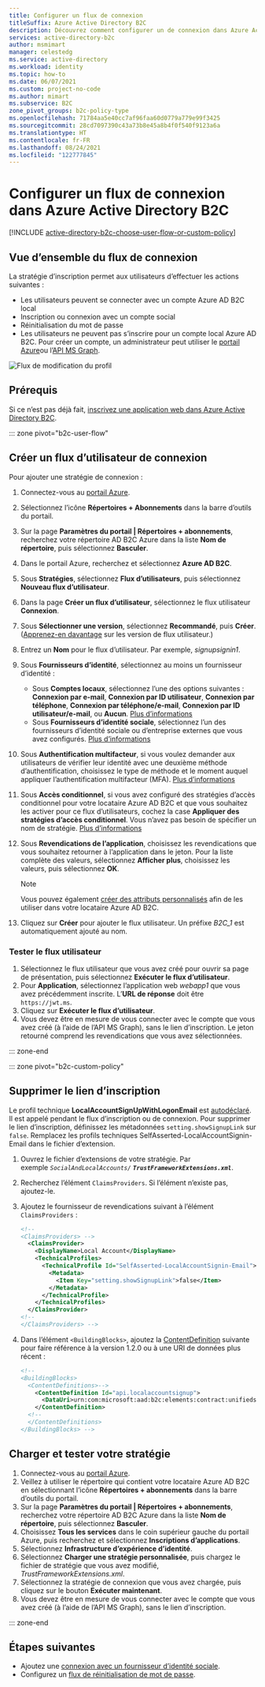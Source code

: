 ```yaml
---
title: Configurer un flux de connexion
titleSuffix: Azure Active Directory B2C
description: Découvrez comment configurer un de connexion dans Azure Active Directory B2C.
services: active-directory-b2c
author: msmimart
manager: celestedg
ms.service: active-directory
ms.workload: identity
ms.topic: how-to
ms.date: 06/07/2021
ms.custom: project-no-code
ms.author: mimart
ms.subservice: B2C
zone_pivot_groups: b2c-policy-type
ms.openlocfilehash: 71784aa5e40cc7af96faa60d0779a779e99f3425
ms.sourcegitcommit: 28cd7097390c43a73b8e45a8b4f0f540f9123a6a
ms.translationtype: HT
ms.contentlocale: fr-FR
ms.lasthandoff: 08/24/2021
ms.locfileid: "122777845"
---
```

# <a name="set-up-a-sign-in-flow-in-azure-active-directory-b2c"></a>Configurer un flux de connexion dans Azure Active Directory B2C

[!INCLUDE [active-directory-b2c-choose-user-flow-or-custom-policy](../../includes/active-directory-b2c-choose-user-flow-or-custom-policy.md)]

## <a name="sign-in-flow-overview"></a>Vue d’ensemble du flux de connexion

La stratégie d’inscription permet aux utilisateurs d’effectuer les actions suivantes : 

* Les utilisateurs peuvent se connecter avec un compte Azure AD B2C local
* Inscription ou connexion avec un compte social
* Réinitialisation du mot de passe
* Les utilisateurs ne peuvent pas s’inscrire pour un compte local Azure AD B2C. Pour créer un compte, un administrateur peut utiliser le [portail Azure](manage-users-portal.md#create-a-consumer-user)ou l’[API MS Graph](microsoft-graph-operations.md).

![Flux de modification du profil](./media/add-sign-in-policy/sign-in-user-flow.png)

## <a name="prerequisites"></a>Prérequis

Si ce n’est pas déjà fait, [inscrivez une application web dans Azure Active Directory B2C](tutorial-register-applications.md).

::: zone pivot="b2c-user-flow"

## <a name="create-a-sign-in-user-flow"></a>Créer un flux d’utilisateur de connexion

Pour ajouter une stratégie de connexion :

1. Connectez-vous au [portail Azure](https://portal.azure.com).
1. Sélectionnez l’icône **Répertoires + Abonnements** dans la barre d’outils du portail.
1. Sur la page **Paramètres du portail | Répertoires + abonnements**, recherchez votre répertoire AD B2C Azure dans la liste **Nom de répertoire**, puis sélectionnez **Basculer**.
1. Dans le portail Azure, recherchez et sélectionnez **Azure AD B2C**.
1. Sous **Stratégies**, sélectionnez **Flux d’utilisateurs**, puis sélectionnez **Nouveau flux d’utilisateur**.
1. Dans la page **Créer un flux d’utilisateur**, sélectionnez le flux utilisateur **Connexion**.
1. Sous **Sélectionner une version**, sélectionnez **Recommandé**, puis **Créer**. ([Apprenez-en davantage](user-flow-versions.md) sur les version de flux utilisateur.)
1. Entrez un **Nom** pour le flux d’utilisateur. Par exemple, *signupsignin1*.
1. Sous **Fournisseurs d’identité**, sélectionnez au moins un fournisseur d’identité :

   * Sous **Comptes locaux**, sélectionnez l’une des options suivantes : **Connexion par e-mail**, **Connexion par ID utilisateur**, **Connexion par téléphone**, **Connexion par téléphone/e-mail**, **Connexion par ID utilisateur/e-mail**, ou **Aucun**. [Plus d’informations](sign-in-options.md)
   * Sous **Fournisseurs d’identité sociale**, sélectionnez l’un des fournisseurs d’identité sociale ou d’entreprise externes que vous avez configurés. [Plus d’informations](add-identity-provider.md)
1. Sous **Authentification multifacteur**, si vous voulez demander aux utilisateurs de vérifier leur identité avec une deuxième méthode d’authentification, choisissez le type de méthode et le moment auquel appliquer l’authentification multifacteur (MFA). [Plus d’informations](multi-factor-authentication.md)
1. Sous **Accès conditionnel**, si vous avez configuré des stratégies d’accès conditionnel pour votre locataire Azure AD B2C et que vous souhaitez les activer pour ce flux d’utilisateurs, cochez la case **Appliquer des stratégies d’accès conditionnel**. Vous n’avez pas besoin de spécifier un nom de stratégie. [Plus d’informations](conditional-access-user-flow.md?pivots=b2c-user-flow)
1. Sous **Revendications de l’application**, choisissez les revendications que vous souhaitez retourner à l’application dans le jeton. Pour la liste complète des valeurs, sélectionnez **Afficher plus**, choisissez les valeurs, puis sélectionnez **OK**.
   > [!NOTE]
   > Vous pouvez également [créer des attributs personnalisés](user-flow-custom-attributes.md?pivots=b2c-user-flow) afin de les utiliser dans votre locataire Azure AD B2C.
1. Cliquez sur **Créer** pour ajouter le flux utilisateur. Un préfixe *B2C_1* est automatiquement ajouté au nom.

### <a name="test-the-user-flow"></a>Tester le flux utilisateur

1. Sélectionnez le flux utilisateur que vous avez créé pour ouvrir sa page de présentation, puis sélectionnez **Exécuter le flux d’utilisateur**.
1. Pour **Application**, sélectionnez l’application web *webapp1* que vous avez précédemment inscrite. L’**URL de réponse** doit être `https://jwt.ms`.
1. Cliquez sur **Exécuter le flux d’utilisateur**.
1. Vous devez être en mesure de vous connecter avec le compte que vous avez créé (à l’aide de l’API MS Graph), sans le lien d’inscription. Le jeton retourné comprend les revendications que vous avez sélectionnées.

::: zone-end

::: zone pivot="b2c-custom-policy"

## <a name="remove-the-sign-up-link"></a>Supprimer le lien d’inscription

Le profil technique **LocalAccountSignUpWithLogonEmail** est [autodéclaré](self-asserted-technical-profile.md). Il est appelé pendant le flux d’inscription ou de connexion. Pour supprimer le lien d’inscription, définissez les métadonnées `setting.showSignupLink` sur `false`. Remplacez les profils techniques SelfAsserted-LocalAccountSignin-Email dans le fichier d’extension. 

1. Ouvrez le fichier d’extensions de votre stratégie. Par exemple _`SocialAndLocalAccounts/` **`TrustFrameworkExtensions.xml`**_.
1. Recherchez l’élément `ClaimsProviders`. Si l’élément n’existe pas, ajoutez-le.
1. Ajoutez le fournisseur de revendications suivant à l’élément `ClaimsProviders` :

    ```xml
    <!--
    <ClaimsProviders> -->
      <ClaimsProvider>
        <DisplayName>Local Account</DisplayName>
        <TechnicalProfiles>
          <TechnicalProfile Id="SelfAsserted-LocalAccountSignin-Email">
            <Metadata>
              <Item Key="setting.showSignupLink">false</Item>
            </Metadata>
          </TechnicalProfile>
        </TechnicalProfiles>
      </ClaimsProvider>
    <!--
    </ClaimsProviders> -->
    ```

1. Dans l’élément `<BuildingBlocks>`, ajoutez la [ContentDefinition](contentdefinitions.md) suivante pour faire référence à la version 1.2.0 ou à une URI de données plus récent :

    ```XML
    <!-- 
    <BuildingBlocks> 
      <ContentDefinitions>-->
        <ContentDefinition Id="api.localaccountsignup">
          <DataUri>urn:com:microsoft:aad:b2c:elements:contract:unifiedssp:1.2.0</DataUri>
        </ContentDefinition>
      <!--
      </ContentDefinitions>
    </BuildingBlocks> -->
    ```

## <a name="update-and-test-your-policy"></a>Charger et tester votre stratégie

1. Connectez-vous au [portail Azure](https://portal.azure.com).
1. Veillez à utiliser le répertoire qui contient votre locataire Azure AD B2C en sélectionnant l’icône **Répertoires + abonnements** dans la barre d’outils du portail.
1. Sur la page **Paramètres du portail | Répertoires + abonnements**, recherchez votre répertoire AD B2C Azure dans la liste **Nom de répertoire**, puis sélectionnez **Basculer**.
1. Choisissez **Tous les services** dans le coin supérieur gauche du portail Azure, puis recherchez et sélectionnez **Inscriptions d’applications**.
1. Sélectionnez **Infrastructure d’expérience d’identité**.
1. Sélectionnez **Charger une stratégie personnalisée**, puis chargez le fichier de stratégie que vous avez modifié, *TrustFrameworkExtensions.xml*.
1. Sélectionnez la stratégie de connexion que vous avez chargée, puis cliquez sur le bouton **Exécuter maintenant**.
1. Vous devez être en mesure de vous connecter avec le compte que vous avez créé (à l’aide de l’API MS Graph), sans le lien d’inscription.

::: zone-end

## <a name="next-steps"></a>Étapes suivantes

* Ajoutez une [connexion avec un fournisseur d’identité sociale](add-identity-provider.md).
* Configurez un [flux de réinitialisation de mot de passe](add-password-reset-policy.md).
